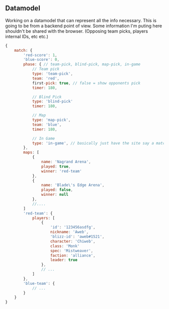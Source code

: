 ## Datamodel

Working on a datamodel that can represent all the info necessary. This is going to be from a backend point of view. Some information I'm puting here shouldn't be shared with the browser. (Opposing team picks, players internal IDs, etc etc.) 
```javascript
{
    match: {
        'red-score': 1,
        'blue-score': 0,
        phase: { // team-pick, blind-pick, map-pick, in-game
            // Team pick
            type: 'team-pick',
            team: 'red',
            first-pick: true, // false = show opponents pick
            timer: 180,

            // Blind Pick
            type: 'blind-pick'
            timer: 180,

            // Map
            type: 'map-pick',
            team: 'blue',
            timer: 180,

            // In Game
            type: 'in-game', // basically just have the site say a match is being played.
        },
        maps: [
            {
                name: 'Nagrand Arena',
                played: true,
                winner: 'red-team'
            }, 
            {
                name: 'Blade\'s Edge Arena',
                played: false,
                winner: null
            },
            //....
        ]
        'red-team': {
            players: [
                {
                    'id': '123456asdfg',
                    nickname: 'Aweb',
                    'blizz-id': 'aweb#1521',
                    character: 'Chiweb',
                    class: 'Monk'
                    spec: 'Mistweaver',
                    faction: 'alliance',
                    leader: true
                },
                // ...
            ]
        }, 
        'blue-team': {
            // ...
        }
    }
}
```